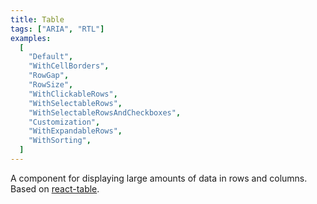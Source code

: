 ```yaml
---
title: Table
tags: ["ARIA", "RTL"]
examples:
  [
    "Default",
    "WithCellBorders",
    "RowGap",
    "RowSize",
    "WithClickableRows",
    "WithSelectableRows",
    "WithSelectableRowsAndCheckboxes",
    "Customization",
    "WithExpandableRows",
    "WithSorting",
  ]
---
```


A component for displaying large amounts of data in rows and columns.
<br />
Based on [react-table](https://tanstack.com/table/).
